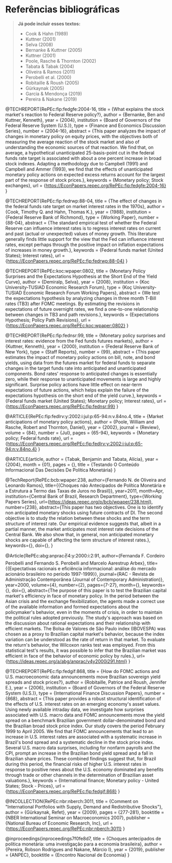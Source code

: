 # Referências bibliográficas

> **Já pode incluir esses textos:**
>
> - Cook & Hahn (1989)
> - Kuttner (2001)
> - Selva (2008)
> - Bernanke & Kuttner (2005)
> - Kuttner (2001)
> - Poole, Rasche & Thornton (2002)
> - Tabata & Tabak (2004)
> - Oliveira & Ramos (2011)
> - Perobelli et al. (2000)
> - Robitaille & Roush (2005)
> - Gürkaynak (2005)
> - Garcia & Mendonça (2019)
> - Pereira & Nakane (2019)

@TECHREPORT{RePEc:fip:fedgfe:2004-16,
title = {What explains the stock market's reaction to Federal Reserve policy?},
author = {Bernanke, Ben and Kuttner, Kenneth},
year = {2004},
institution = {Board of Governors of the Federal Reserve System (U.S.)},
type = {Finance and Economics Discussion Series},
number = {2004-16},
abstract = {This paper analyzes the impact of changes in monetary policy on equity prices, with the objectives both of measuring the average reaction of the stock market and also of understanding the economic sources of that reaction. We find that, on average, a hypothetical unanticipated 25-basis-point cut in the federal funds rate target is associated with about a one percent increase in broad stock indexes. Adapting a methodology due to Campbell (1991) and Campbell and Ammer (1993), we find that the effects of unanticipated monetary policy actions on expected excess returns account for the largest part of the response of stock prices.},
keywords = {Monetary policy; Stock exchanges},
url = {https://EconPapers.repec.org/RePEc:fip:fedgfe:2004-16}
}

@TECHREPORT{RePEc:fip:fedrwp:88-04,
title = {The effect of changes in the federal funds rate target on market interest rates in the 1970s},
author = {Cook, Timothy Q. and Hahn, Thomas K.},
year = {1988},
institution = {Federal Reserve Bank of Richmond},
type = {Working Paper},
number = {88-04},
abstract = {The standard empirical test of whether the Federal Reserve can influence interest rates is to regress interest rates on current and past (actual or unexpected) values of money growth. This literature generally finds little support for the view that the Fed can influence interest rates, except perhaps through the positive impact on inflation expectations of increases in money growth.},
keywords = {Federal funds market (United States); Interest rates},
url = {https://EconPapers.repec.org/RePEc:fip:fedrwp:88-04}
}

@TECHREPORT{RePEc:koc:wpaper:0802,
title = {Monetary Policy Surprises and the Expectations Hypothesis at the Short End of the Yield Curve},
author = {Demiralp, Selva},
year = {2008},
institution = {Koc University-TUSIAD Economic Research Forum},
type = {Koç University-TUSIAD Economic Research Forum Working Papers},
abstract = {We test the expectations hypothesis by analyzing changes in three month T-Bill rates (TB3) after FOMC meetings. By estimating the revisions in expectations of future overnight rates, we find a one-to-one relationship between changes in TB3 and path revisions.},
keywords = {Expectations Hypothesis; Policy Path Revisions},
url = {https://EconPapers.repec.org/RePEc:koc:wpaper:0802}
}

@TECHREPORT{RePEc:fip:fednsr:99,
title = {Monetary policy surprises and interest rates: evidence from the Fed funds futures markets},
author = {Kuttner, Kenneth},
year = {2000},
institution = {Federal Reserve Bank of New York},
type = {Staff Reports},
number = {99},
abstract = {This paper estimates the impact of monetary policy actions on bill, note, and bond yields, using data from the futures market for federal funds to separate changes in the target funds rate into anticipated and unanticipated components. Bond rates' response to anticipated changes is essentially zero, while their response to unanticipated movements is large and highly significant. Surprise policy actions have little effect on near-term expectations of future actions, which helps explain the failure of the expectations hypothesis on the short end of the yield curve.},
keywords = {Federal funds market (United States); Monetary policy; Interest rates},
url = {https://EconPapers.repec.org/RePEc:fip:fednsr:99}
}

@ARTICLE{RePEc:fip:fedlrv:y:2002:i:jul:p:65-94:n:v.84no.4,
title = {Market anticipations of monetary policy actions},
author = {Poole, William and Rasche, Robert and Thornton, Daniel},
year = {2002},
journal = {Review},
volume = {84},
number = {Jul},
pages = {65-94},
keywords = {Monetary policy; Federal funds rate},
url = {https://EconPapers.repec.org/RePEc:fip:fedlrv:y:2002:i:jul:p:65-94:n:v.84no.4}
}

@ARTICLE{article,
author = {Tabak, Benjamin and Tabata, Alícia},
year = {2004},
month = {01},
pages = {},
title = {Testando O Conteúdo Informacional Das Decisões De Política Monetária}
}

@TechReport{RePEc:bcb:wpaper:238,
  author={Fernando N. de Oliveira and Leonardo Ramos},
  title={{Choques não Antecipados de Política Monetária e a Estrutura a Termo das Taxas de Juros no Brasil}},
  year=2011,
  month=Apr,
  institution={Central Bank of Brazil, Research Department},
  type={Working Papers Series},
  url={https://ideas.repec.org/p/bcb/wpaper/238.html},
  number={238},
  abstract={This paper has two objectives. One is to identify non anticipated monetary shocks using future contracts of DI. The second objective is to study the relation between these shocks and the term structure of interest rate. Our empirical evidence suggests that, albeit in a partial manner, the market anticipates most interest rate decisions of the Central Bank. We also show that, in general, non anticipated monetary shocks are capable of affecting the term structure of interest rates.},
  keywords={},
  doi={},
}

@Article{RePEc:abg:anprac:v:4:y:2000:i:2:91,
  author={Fernanda F. Cordeiro Perobelli and Fernando S. Perobelli and Marcelo Aarestrup Arbex},
  title={{Expectativas racionais e eficiência informacional: análise do mercado acionário brasileiro no período 1997-1999}},
  journal={RAC - Revista de Administração Contemporânea (Journal of Contemporary Administration)},
  year=2000,
  volume={4},
  number={2},
  pages={7-27},
  month={},
  keywords={},
  doi={},
  abstract={The purpose of this paper is to test the Brazilian capital market's efficiency in face of monetary policy. In the period between the Asian crisis and the exchange flexibilization, the agents made a correct use of the available information and formed expectations about the policymaker's behavior, even in the moments of crisis, in order to maintain the political rules adopted previously. The study's approach was based on the discussion about rational expectations and their relationship with efficient markets. The Bolsa de Valores de São Paulo index (IBOVESPA) was chosen as a proxy to Brazilian capital market's behavior, because the index variation can be understood as the rate of return in that market. To evaluate the return's behavior, the Wilcoxon ranks test was employed. From this statistical test's results, it was possible to infer that the Brazilian market was efficient in face of the behavior of economic policy by rules.},
  url={https://ideas.repec.org/a/abg/anprac/v4y2000i291.html}
}

@TECHREPORT{RePEc:fip:fedgif:868,
title = {How do FOMC actions and U.S. macroeconomic data announcements move Brazilian sovereign yield spreads and stock prices?},
author = {Robitaille, Patrice and Roush, Jennifer E.},
year = {2006},
institution = {Board of Governors of the Federal Reserve System (U.S.)},
type = {International Finance Discussion Papers},
number = {868},
abstract = {This paper provides a robust structural identification of the effects of U.S. interest rates on an emerging economy's asset values. Using newly available intraday data, we investigate how surprises associated with U.S. macro data and FOMC announcements move the yield spread on a benchmark Brazilian government dollar-denominated bond and the Brazilian broad stock price index. Our study covers the period February 1999 to April 2005. We find that FOMC announcements that lead to an increase in U.S. interest rates are associated with a systematic increase in Brazil's bond spread and a systematic decline in the stock price index. Several U.S. macro data surprises, including for nonfarm payrolls and the CPI, prompt an increase in the Brazilian bond yield spread and a fall in Brazilian share prices. These combined findings suggest that, for Brazil during this period, the financial risks of higher U.S. interest rates in response to positive news about the U.S. economy dominated any benefits through trade or other channels in the determination of Brazilian asset valuations.},
keywords = {International finance; Monetary policy - United States; Stock - Prices},
url = {https://EconPapers.repec.org/RePEc:fip:fedgif:868}
}

@INCOLLECTION{RePEc:nbr:nberch:3011,
title = {Comment on "International Portfolios with Supply, Demand and Redistributive Shocks"},
author = {Gürkaynak, Refet},
year = {2009},
pages = {277-281},
booktitle = {NBER International Seminar on Macroeconomics 2007},
publisher = {National Bureau of Economic Research, Inc},
url = {https://EconPapers.repec.org/RePEc:nbr:nberch:3011}
}

@inproceedings{inproceedings7f0fe8d7,
title   = {Choques antecipados de política monetária: uma investigação para a economia brasileira},
author = {Pereira, Robson Rodrigues and Nakane, Márcio I},
year = {2019},
publisher = {ANPEC},
booktitle   = {Encontro Nacional de Economia}
}


